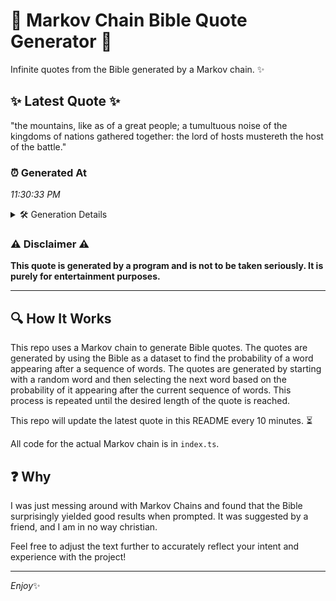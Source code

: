 # 📖 Markov Chain Bible Quote Generator 📖

Infinite quotes from the Bible generated by a Markov chain. ✨

## ✨ Latest Quote ✨
"the mountains, like as of a great people; a tumultuous noise of the kingdoms of nations gathered together: the lord of hosts mustereth the host of the battle."

### ⏰ Generated At
*11:30:33 PM*

<details>
    <summary>🛠️ Generation Details</summary>
    <p>
        <strong>🌱 Seed:</strong> the<br>
        <strong>🔄 Iterations:</strong> 27<br>
        <strong>📜 Context History:</strong><br>[ the ]: mountains,<br>[ the, mountains, ]: like<br>[ the, mountains,, like ]: as<br>[ the, mountains,, like, as ]: of<br>[ the, mountains,, like, as, of ]: a<br>[ the, mountains,, like, as, of, a ]: great<br>[ mountains,, like, as, of, a, great ]: people;<br>[ like, as, of, a, great, people; ]: a<br>[ as, of, a, great, people;, a ]: tumultuous<br>[ of, a, great, people;, a, tumultuous ]: noise<br>[ a, great, people;, a, tumultuous, noise ]: of<br>[ great, people;, a, tumultuous, noise, of ]: the<br>[ people;, a, tumultuous, noise, of, the ]: kingdoms<br>[ a, tumultuous, noise, of, the, kingdoms ]: of<br>[ tumultuous, noise, of, the, kingdoms, of ]: nations<br>[ noise, of, the, kingdoms, of, nations ]: gathered<br>[ of, the, kingdoms, of, nations, gathered ]: together:<br>[ the, kingdoms, of, nations, gathered, together: ]: the<br>[ kingdoms, of, nations, gathered, together:, the ]: lord<br>[ of, nations, gathered, together:, the, lord ]: of<br>[ nations, gathered, together:, the, lord, of ]: hosts<br>[ gathered, together:, the, lord, of, hosts ]: mustereth<br>[ together:, the, lord, of, hosts, mustereth ]: the<br>[ the, lord, of, hosts, mustereth, the ]: host<br>[ lord, of, hosts, mustereth, the, host ]: of<br>[ of, hosts, mustereth, the, host, of ]: the<br>[ hosts, mustereth, the, host, of, the ]: battle.<br>
    </p>
</details>

### ⚠️ Disclaimer ⚠️
**This quote is generated by a program and is not to be taken seriously. It is purely for entertainment purposes.**

---

## 🔍 How It Works

This repo uses a Markov chain to generate Bible quotes. The quotes are generated by using the Bible as a dataset to find the probability of a word appearing after a sequence of words. The quotes are generated by starting with a random word and then selecting the next word based on the probability of it appearing after the current sequence of words. This process is repeated until the desired length of the quote is reached.

This repo will update the latest quote in this README every 10 minutes. ⏳

All code for the actual Markov chain is in `index.ts`.

## ❓ Why

I was just messing around with Markov Chains and found that the Bible surprisingly yielded good results when prompted. 
It was suggested by a friend, and I am in no way christian.

Feel free to adjust the text further to accurately reflect your intent and experience with the project!

---

*Enjoy*✨
